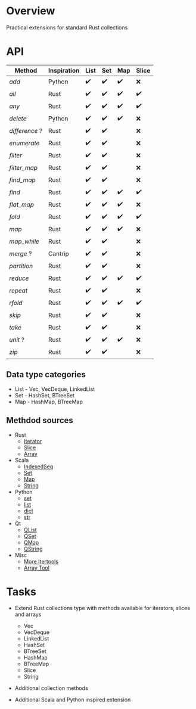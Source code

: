 # Overview

Practical extensions for standard Rust collections


# API

| Method         | Inspiration | List               | Set                | Map                | Slice              |
|----------------|-------------|--------------------|--------------------|--------------------|--------------------|
| *add*          | Python      | :heavy_check_mark: | :heavy_check_mark: | :heavy_check_mark: | :x:                |
| *all*          | Rust        | :heavy_check_mark: | :heavy_check_mark: | :heavy_check_mark: | :heavy_check_mark: |
| *any*          | Rust        | :heavy_check_mark: | :heavy_check_mark: | :heavy_check_mark: | :heavy_check_mark: |
| *delete*       | Python      | :heavy_check_mark: | :heavy_check_mark: | :heavy_check_mark: | :x:                |
| *difference* ? | Rust        | :heavy_check_mark: | :heavy_check_mark: |                    | :x:                |
| *enumerate*    | Rust        | :heavy_check_mark: | :heavy_check_mark: |                    | :x:                |
| *filter*       | Rust        | :heavy_check_mark: | :heavy_check_mark: |                    | :x:                |
| *filter_map*   | Rust        | :heavy_check_mark: | :heavy_check_mark: |                    | :x:                |
| *find_map*     | Rust        | :heavy_check_mark: | :heavy_check_mark: |                    | :x:                |
| *find*         | Rust        | :heavy_check_mark: | :heavy_check_mark: | :heavy_check_mark: | :heavy_check_mark: |
| *flat_map*     | Rust        | :heavy_check_mark: | :heavy_check_mark: | :heavy_check_mark: | :x:                |
| *fold*         | Rust        | :heavy_check_mark: | :heavy_check_mark: | :heavy_check_mark: | :heavy_check_mark: |
| *map*          | Rust        | :heavy_check_mark: | :heavy_check_mark: | :heavy_check_mark: | :x:                |
| *map_while*    | Rust        | :heavy_check_mark: | :heavy_check_mark: |                    | :x:                |
| *merge* ?      | Cantrip     | :heavy_check_mark: | :heavy_check_mark: |                    | :x:                |
| *partition*    | Rust        | :heavy_check_mark: | :heavy_check_mark: |                    | :x:                |
| *reduce*       | Rust        | :heavy_check_mark: | :heavy_check_mark: | :heavy_check_mark: | :heavy_check_mark: |
| *repeat*       | Rust        | :heavy_check_mark: | :heavy_check_mark: |                    | :x:                |
| *rfold*        | Rust        | :heavy_check_mark: | :heavy_check_mark: | :heavy_check_mark: | :heavy_check_mark: |
| *skip*         | Rust        | :heavy_check_mark: | :heavy_check_mark: |                    | :x:                |
| *take*         | Rust        | :heavy_check_mark: | :heavy_check_mark: |                    | :x:                |
| *unit* ?       | Rust        | :heavy_check_mark: | :heavy_check_mark: | :heavy_check_mark: | :x:                |
| *zip*          | Rust        | :heavy_check_mark: | :heavy_check_mark: |                    | :x:                |

## Data type categories

- List - Vec, VecDeque, LinkedList
- Set - HashSet, BTreeSet
- Map - HashMap, BTreeMap

## Methdod sources

- Rust
  - [Iterator](https://doc.rust-lang.org/std/iter/trait.Iterator.html)
  - [Slice](https://doc.rust-lang.org/std/primitive.slice.html)
  - [Array](https://doc.rust-lang.org/std/primitive.array.html)
- Scala
  - [IndexedSeq](https://www.scala-lang.org/api/3.3.1/scala/collection/immutable/IndexedSeq.html)
  - [Set](https://www.scala-lang.org/api/3.3.1/scala/collection/immutable/Set.html)
  - [Map](https://www.scala-lang.org/api/3.3.1/scala/collection/immutable/Map.html)
  - [String](https://www.scala-lang.org/api/3.3.1/scala/collection/StringOps.html)
- Python
  - [set](https://python-reference.readthedocs.io/en/latest/docs/sets/index.html)
  - [list](https://python-reference.readthedocs.io/en/latest/docs/list/index.html)
  - [dict](https://python-reference.readthedocs.io/en/latest/docs/dict/index.html)
  - [str](https://python-reference.readthedocs.io/en/latest/docs/str/index.html)
- Qt
  - [QList](https://doc.qt.io/qt-6/qlist.html)
  - [QSet](https://doc.qt.io/qt-6/qset.html)
  - [QMap](https://doc.qt.io/qt-6/qmap.html)
  - [QString](https://doc.qt.io/qt-6/qstring.htm)
- Misc
  - [More Itertools](https://more-itertools.readthedocs.io/en/stable/api.html)
  - [Array Tool](https://github.com/danielpclark/array_tool/tree/master)

# Tasks

- Extend Rust collections type with methods available for iterators, slices and arrays
  - Vec
  - VecDeque
  - LinkedList
  - HashSet
  - BTreeSet
  - HashMap
  - BTreeMap
  - Slice
  - String


- Additional collection methods


- Additional Scala and Python inspired extension
